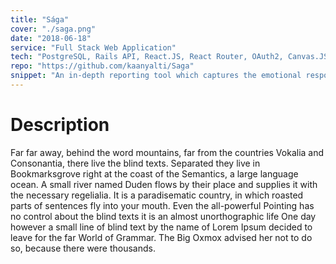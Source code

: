 ```yaml
---
title: "Sága"
cover: "./saga.png"
date: "2018-06-18"
service: "Full Stack Web Application"
tech: "PostgreSQL, Rails API, React.JS, React Router, OAuth2, Canvas.JS, Kairos API, YouTubeAPI, Ziggeo API, IFrame Player API"
repo: "https://github.com/kaanyalti/Saga"
snippet: "An in-depth reporting tool which captures the emotional response of an audience to specific YouTube videos and provides various graphs of the reactions to the creator."
---
```


# Description

Far far away, behind the word mountains, far from the countries Vokalia and Consonantia, there live the blind texts. Separated they live in Bookmarksgrove right at the coast of the Semantics, a large language ocean. A small river named Duden flows by their place and supplies it with the necessary regelialia. It is a paradisematic country, in which roasted parts of sentences fly into your mouth. Even the all-powerful Pointing has no control about the blind texts it is an almost unorthographic life One day however a small line of blind text by the name of Lorem Ipsum decided to leave for the far World of Grammar. The Big Oxmox advised her not to do so, because there were thousands.